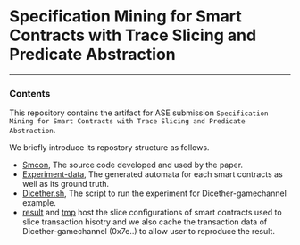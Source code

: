 # Specification Mining for Smart Contracts with Trace Slicing and Predicate Abstraction
---

### Contents
This repository contains the artifact for ASE submission ``Specification Mining for Smart Contracts with Trace Slicing and Predicate Abstraction``.

We briefly introduce its repostory structure as follows.
- [Smcon](#), The source code developed and used by the paper.
- [Experiment-data](#), The generated automata for each smart contracts as well as its ground truth.
- [Dicether.sh](#), The script to run the experiment for Dicether-gamechannel example.
- [result](#) and [tmp](#) host the slice configurations of smart contracts used to slice transaction hisotry and we also cache the transaction data of Dicether-gamechannel (0x7e..) to allow user to reproduce the result. 


